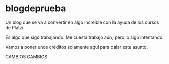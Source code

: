 # blogdeprueba

Un blog que se va a convertir en algo increíble con la ayuda de los cursos de Platzi.

Es algo que sigo trabajando. Me cuesta trabajo aún, pero lo sigo intentando.

Vamos a poner unos créditos solamente aquí para calar este asunto.

CAMBIOS CAMBIOS